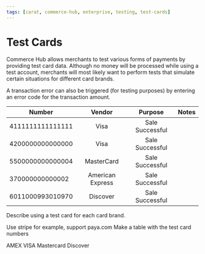 ```yaml
---
tags: [carat, commerce-hub, enterprise, testing, test-cards]
---
```



# Test Cards

Commerce Hub allows merchants to test various forms of payments by providing test card data. Although no money will be processed while using a test account, merchants will most likely want to perform tests that simulate certain situations for different card brands.

A transaction error can also be triggered (for testing purposes) by entering an error code for the transaction amount. 

| Number | Vendor | Purpose| Notes |
| -------- | :--: | :------------: | ------------------ |
| 4111111111111111 | Visa | Sale Successful | |
| 4200000000000000 | Visa | Sale Successful | |
| 5500000000000004 | MasterCard | Sale Successful | |
| 370000000000002 |American Express | Sale Successful | |
| 6011000993010970 |Discover | Sale Successful | |



Describe using a test card for each card brand.

Use stripe for example, support paya.com
Make a table with the test card numbers

AMEX
VISA
Mastercard
Discover
